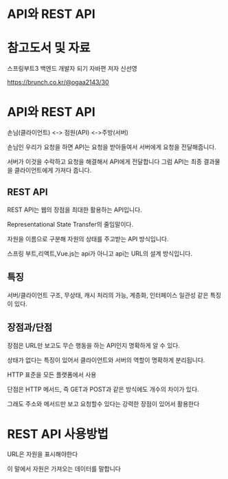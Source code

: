 API와 REST API
===


참고도서 및 자료
====

스프링부트3 백엔드 개발자 되기 자바편 저자 신선영

https://brunch.co.kr/@ogaa2143/30


API와 REST API
===

손님(클라이언트) <-> 점원(API) <->주방(서버)

손님인 우리가 요청을 하면 API는 요청을 받아들여서 서버에게 요청을 전달해줍니다.

서버가 이것을 수락하고 요청을 해결해서 API에게 전달합니다 그럼 API는 최종 결과물을 클라이언트에게 가져다 줍니다.

REST API
---

REST API는 웹의 장점을 최대한 활용하는 API입니다.

Representational State Transfer의 줄임말이다.

자원을 이름으로 구분해 자원의 상태를 주고받는 API 방식입니다.

스프링 부트,리액트,Vue.js는 api가 아니고 api는 URL의 설계 방식입니다.

특징
---

서버/클라이언트 구조, 무상태, 캐시 처리의 가능, 계층화, 인터페이스 일관성 같은 특징이 있다.


장점과/단점
---

장점은 URL만 보고도 무슨 행동을 하는 API인지 명확하게 알 수 있다.

상태가 없다는 특징이 있어서 클라이언트와 서버의 역할이 명확하게 분리됩니다.

HTTP 표준을 모든 플랫폼에서 사용

단점은 HTTP 메서드, 즉 GET과 POST과 같은 방식에도 개수의 차이가 있다.

그래도 주소와 메서드만 보고 요청할수 있다는 강력한 장점이 있어서 활용한다

REST API 사용방법
===

URL은 자원을 표시해야한다

이 말에서 자원은 가져오는 데이터를 말합니다
